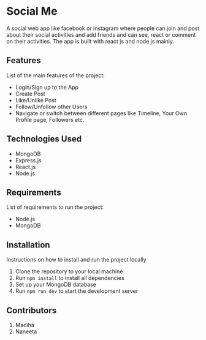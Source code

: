 # Social Me

A social web app like facebook or instagram where people can join and post about their social activities and add friends and can see, react or comment on their activities. The app is built with react js and node js mainly.

## Features

List of the main features of the project:
- Login/Sign up to the App
- Create Post
- Like/Unlike Post
- Follow/Unfollow other Users
- Navigate or switch between different pages like Timeline, Your Own Profile page, Followers etc.

## Technologies Used

- MongoDB
- Express.js
- React.js
- Node.js

## Requirements

List of requirements to run the project:

- Node.js
- MongoDB

## Installation

Instructions on how to install and run the project locally

1. Clone the repository to your local machine
2. Run `npm install` to install all dependencies
3. Set up your MongoDB database
4. Run `npm run dev` to start the development server

## Contributors

1. Madiha
2. Naneeta